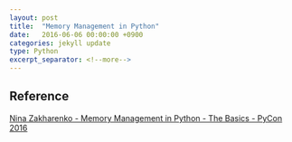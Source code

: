 ```yaml
---
layout: post
title:  "Memory Management in Python"
date:   2016-06-06 00:00:00 +0900
categories: jekyll update
type: Python
excerpt_separator: <!--more-->
---
```

<!--more-->



Reference
---
[Nina Zakharenko - Memory Management in Python - The Basics - PyCon 2016][R1]

[R1]: https://www.youtube.com/watch?v=F6u5rhUQ6dU
